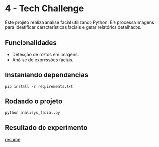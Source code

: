 # 4 - Tech Challenge

Este projeto realiza análise facial utilizando Python. Ele processa imagens para identificar características faciais e gerar relatórios detalhados.

## Funcionalidades

- Detecção de rostos em imagens.
- Análise de expressões faciais.


## Instanlando dependencias

```
pip install -r requirements.txt
```

## Rodando o projeto

```
python analisys_facial.py
```

## Resultado do experimento
[resume](./resume.md)

